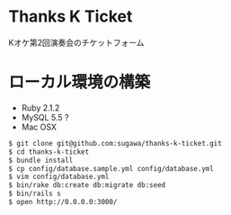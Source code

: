 Thanks K Ticket
===============

Kオケ第2回演奏会のチケットフォーム

# ローカル環境の構築

- Ruby 2.1.2
- MySQL 5.5 ?
- Mac OSX

```bash
$ git clone git@github.com:sugawa/thanks-k-ticket.git
$ cd thanks-k-ticket
$ bundle install
$ cp config/database.sample.yml config/database.yml
$ vim config/database.yml
$ bin/rake db:create db:migrate db:seed
$ bin/rails s
$ open http://0.0.0.0:3000/
```
